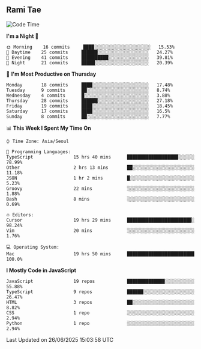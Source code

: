 ## Rami Tae

<!--START_SECTION:waka-->
![Code Time](http://img.shields.io/badge/Code%20Time-2%2C411%20hrs%2046%20mins-blue)

**I'm a Night 🦉** 

```text
🌞 Morning    16 commits     ████░░░░░░░░░░░░░░░░░░░░░   15.53% 
🌆 Daytime    25 commits     ██████░░░░░░░░░░░░░░░░░░░   24.27% 
🌃 Evening    41 commits     ██████████░░░░░░░░░░░░░░░   39.81% 
🌙 Night      21 commits     █████░░░░░░░░░░░░░░░░░░░░   20.39%

```
📅 **I'm Most Productive on Thursday** 

```text
Monday       18 commits     ████░░░░░░░░░░░░░░░░░░░░░   17.48% 
Tuesday      9 commits      ██░░░░░░░░░░░░░░░░░░░░░░░   8.74% 
Wednesday    4 commits      █░░░░░░░░░░░░░░░░░░░░░░░░   3.88% 
Thursday     28 commits     ██████░░░░░░░░░░░░░░░░░░░   27.18% 
Friday       19 commits     ████░░░░░░░░░░░░░░░░░░░░░   18.45% 
Saturday     17 commits     ████░░░░░░░░░░░░░░░░░░░░░   16.5% 
Sunday       8 commits      ██░░░░░░░░░░░░░░░░░░░░░░░   7.77%

```


📊 **This Week I Spent My Time On** 

```text
⌚︎ Time Zone: Asia/Seoul

💬 Programming Languages: 
TypeScript               15 hrs 40 mins      ███████████████████░░░░░░   78.99% 
Other                    2 hrs 13 mins       ██░░░░░░░░░░░░░░░░░░░░░░░   11.18% 
JSON                     1 hr 2 mins         █░░░░░░░░░░░░░░░░░░░░░░░░   5.23% 
Groovy                   22 mins             ░░░░░░░░░░░░░░░░░░░░░░░░░   1.88% 
Bash                     8 mins              ░░░░░░░░░░░░░░░░░░░░░░░░░   0.69%

🔥 Editors: 
Cursor                   19 hrs 29 mins      ████████████████████████░   98.24% 
Vim                      20 mins             ░░░░░░░░░░░░░░░░░░░░░░░░░   1.76%

💻 Operating System: 
Mac                      19 hrs 50 mins      █████████████████████████   100.0%

```

**I Mostly Code in JavaScript** 

```text
JavaScript               19 repos            ██████████████░░░░░░░░░░░   55.88% 
TypeScript               9 repos             ██████░░░░░░░░░░░░░░░░░░░   26.47% 
HTML                     3 repos             ██░░░░░░░░░░░░░░░░░░░░░░░   8.82% 
CSS                      1 repo              ░░░░░░░░░░░░░░░░░░░░░░░░░   2.94% 
Python                   1 repo              ░░░░░░░░░░░░░░░░░░░░░░░░░   2.94%

```



 Last Updated on 26/06/2025 15:03:58 UTC
<!--END_SECTION:waka-->
